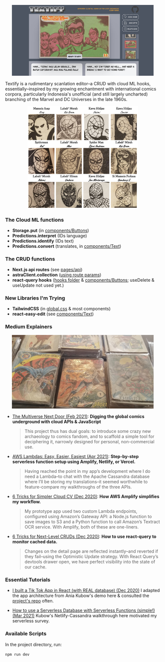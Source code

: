   <p align="center">
    <img width="460" src="./public/images/gl-screengrab.jpg"/>
  </p>

Textify is a rudimentary scanlation editor–a CRUD with cloud ML hooks, essentially–inspired by my growing enchantment with international comics corpora, particularly Indonesia's unofficial (and still largely uncharted) branching of the Marvel and DC Universes in the late 1960s.

<p align="center">
  <img width="360" src="./public/images/spidermen-b.jpg"/>
</p>

### The Cloud ML functions

- **Storage.put** (in [components/Buttons](components/Buttons/index.js))
- **Predictions.interpret** (IDs language)
- **Predictions.identify** (IDs text)
- **Predictions.convert** (translates, in [components/Text](components/Text/index.js))

### The CRUD functions
- **Next.js api routes** (see [pages/api](pages/api/))
- **astraClient.collection** ([using route params](/pages/api/create/[collectionName]/index.js))
- **react-query hooks** ([hooks folder](hooks/) & [components/Buttons](components/Buttons/index.js); useDelete & useUpdate not used yet.)

### New Libraries I'm Trying

- **TailwindCSS** (in [global.css](styles/globals.css) & most components) 
- **react-easy-edit** (see [components/Text](components/Text/index.js))

### Medium Explainers ###
<p align="center">
  <img width="460" src="./public/images/indo-stacks.png"/>
</p>


- [The Multiverse Next Door (Feb 2021)](https://joeyanuff-33180.medium.com/the-multiverse-next-door-444477bdaf63): **Digging the global comics underground with cloud APIs & JavaScript**


  > This project thus has dual goals: to introduce some crazy new archaeology to comics fandom, and to scaffold a simple tool for deciphering it, narrowly designed for personal, non-commercial use.

- [AWS Lambdas: Easy, Easier, Easiest (Apr 2021)](https://joeyanuff-33180.medium.com/aws-lambdas-easy-easier-easiest-823e71c02bd9): **Step-by-step serverless function setup using Amplify, Netlify, or Vercel.**

  > Having reached the point in my app’s development where I do need a Lambda–to chat with the Apache Cassandra database where I’ll be storing my translations–it seemed worthwhile to feature-compare my walkthroughs of the three APIs.

- [6 Tricks for Simpler Cloud CV (Dec 2020)](https://joeyanuff-33180.medium.com/6-tricks-for-simpler-cloud-cv-1036b99ac791): **How AWS Amplify simplifies my workflow.**

  > My prototype app used two custom Lambda endpoints, configured using Amazon’s Gateway API: a Node.js function to save images to S3 and a Python function to call Amazon’s Textract OCR service. With Amplify, both of these are one-liners.

- [6 Tricks for Next-Level CRUDs (Dec 2020)](https://joeyanuff-33180.medium.com/6-tricks-for-next-level-cruds-9a916d9e4c87): **How to use react-query to monitor cached data.**

  > Changes on the detail page are reflected instantly–and reverted if they fail–using the Optimistic Update strategy. With React Query’s devtools drawer open, we have perfect visibility into the state of our cache.

### Essential Tutorials

- [I built a Tik Tok App in React (with REAL database) (Dec 2020)](https://youtu.be/IATOicvih5A) I adapted the app architecture from Ania Kubow's demo here & consulted the [project's repo](https://github.com/kubowania/stargate-tik-tok) often.

- [How to use a Serverless Database with Serverless Functions (simple!) (Mar 2021)](https://youtu.be/4JK1XmqLqnw) Kubow's Netlify-Cassandra walkthrough here motivated my serverless survey. 

### Available Scripts

In the project directory, run:

<code>npm run dev</code>